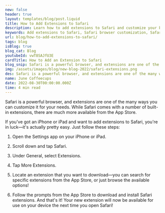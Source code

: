 ```yaml
---
new: false
header: true
layout: templates/blog/post.liquid
title: How to Add Extensions to Safari
description: Learn how to add extensions to Safari and customize your browsing experience. Discover the wide range of extensions available from the App Store to enhance Safari's functionality and meet your specific needs.
keywords: Add extensions to Safari, Safari browser customization, Safari extensions from App Store, enhance Safari functionality, Safari customization guide
url: blog/how-to-add-extensions-to-safari/
tags: blog
isBlog: true
blog_cat: Blog
youtubeId: vwT8SAJfU3E
cardTitle: How to Add an Extension to Safari
blog_snip: Safari is a powerful browser, and extensions are one of the many ways you can customize it for your needs. Discover how to add extensions to Safari and explore the wide range of options available from the App Store to enhance your browsing experience.
img: /assets/images/blog/new-blog-2022/safari-extensions.png
des: Safari is a powerful browser, and extensions are one of the many ways you can customize it for your needs. While Safari comes with a number of built-in extensions, the App Store offers a wide variety of additional extensions to enhance your browsing experience.
name: June Coffeecups
date: 2022-08-30T00:00:00.000Z
time: 4 min read
---
```


Safari is a powerful browser, and extensions are one of the many ways you can customize it for your
needs. While Safari comes with a number of built-in extensions, there are much more available from
the App Store.

If you've got an iPhone or iPad and want to add extensions to Safari, you're in luck—it's actually
pretty easy. Just follow these steps:

1. Open the Settings app on your iPhone or iPad.

2. Scroll down and tap Safari.

3. Under General, select Extensions.

4. Tap More Extensions.

5. Locate an extension that you want to download—you can search for specific extensions from the App
   Store, or just browse the available options!

6. Follow the prompts from the App Store to download and install Safari extensions. And that's it!
   Your new extension will now be available for use on your device the next time you open Safari!
